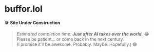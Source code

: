 # buffor.lol

🛠️ **Site Under Construction**

> *Estimated completion time: **Just after AI takes over the world.*** 😂 \
> Please be patient… or come back in the next century. \
> (I promise it'll be awesome. Probably. Maybe. Hopefully.) 😅